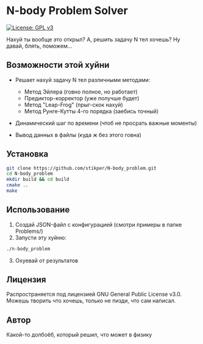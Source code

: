 # N-body Problem Solver
[![License: GPL v3](https://img.shields.io/badge/License-GPLv3-blue.svg)](https://www.gnu.org/licenses/gpl-3.0)

Нахуй ты вообще это открыл? А, решить задачу N тел хочешь? Ну давай, блять, поможем...

## Возможности этой хуйни

- Решает нахуй задачу N тел различными методами:
    - Метод Эйлера (говно полное, но работает)
    - Предиктор-корректор (уже получше будет)
    - Метод "Leap-Frog" (прыг-скок нахуй)
    - Метод Рунге-Кутты 4-го порядка (заебись точный)

- Динамический шаг по времени (чтоб не просрать важные моменты)
- Вывод данных в файлы (куда ж без этого говна)

## Установка

```bash
git clone https://github.com/stikper/N-body_problem.git
cd N-body_problem
mkdir build && cd build
cmake ..
make
```

## Использование

1. Создай JSON-файл с конфигурацией (смотри примеры в папке Problems/)
2. Запусти эту хуйню:
```bash
./n-body_problem
```
3. Охуевай от результатов

## Лицензия

Распространяется под лицензией GNU General Public License v3.0.
Можешь творить что хочешь, только не пизди, что сам написал.

## Автор

Какой-то долбоёб, который решил, что может в физику